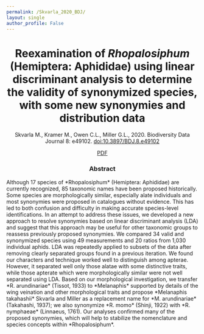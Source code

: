 ```yaml
---
permalink: /Skvarla_2020_BDJ/
layout: single
author_profile: False
---
```


<H1 align="center">Reexamination of <i>Rhopalosiphum</i> (Hemiptera: Aphididae) using linear discriminant analysis to determine the validity of synonymized species, with some new synonymies and distribution data</H1>
<p align="center">Skvarla M., Kramer M., Owen C.L., Miller G.L., 2020. Biodiversity Data Journal 8: e49102. <a href="https://doi.org/10.3897/BDJ.8.e49102">doi:10.3897/BDJ.8.e49102</a></p>
<p align="center"><a href="https://chris-owen.github.io/_pages/pdfs/Skvarla_et_al_2020_BDJ.pdf" class="btn btn--primary btn--small" >PDF</a> </p>

<H3 align="center">Abstract</H3> 
Although 17 species of *Rhopalosiphum* (Hemiptera: Aphididae) are currently recognized, 85 taxonomic names have been proposed historically. Some species are morphologically similar, especially alate individuals and most synonymies were proposed in catalogues without evidence. This has led to both confusion and difficulty in making accurate species-level identifications. In an attempt to address these issues, we developed a new approach to resolve synonymies based on linear discriminant analysis (LDA) and suggest that this approach may be useful for other taxonomic groups to reassess previously proposed synonymies. We compared 34 valid and synonymized species using 49 measurements and 20 ratios from 1,030 individual aphids. LDA was repeatedly applied to subsets of the data after removing clearly separated groups found in a previous iteration. We found our characters and technique worked well to distinguish among apterae. However, it separated well only those alatae with some distinctive traits, while those apterate which were morphologically similar were not well separated using LDA. Based on our morphological investigation, we transfer *R. arundinariae* (Tissot, 1933) to *Melanaphis* supported by details of the wing veination and other morphological traits and propose *Melanaphis takahashii* Skvarla and Miller as a replacement name for *M. arundinariae* (Takahashi, 1937); we also synonymize *R. momo* (Shinji, 1922) with *R. nymphaeae* (Linnaeus, 1761). Our analyses confirmed many of the proposed synonymies, which will help to stabilize the nomenclature and species concepts within *Rhopalosiphum*.
